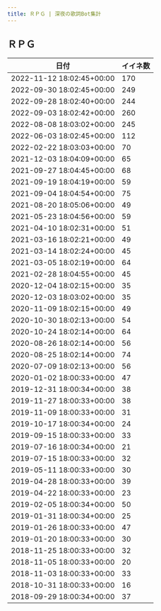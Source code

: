 ```yaml
---
title: ＲＰＧ | 深夜の歌詞Bot集計
---
```

## ＲＰＧ

|日付|イイネ数|
|-|-|
|2022-11-12 18:02:45+00:00|170|
|2022-09-30 18:02:45+00:00|249|
|2022-09-28 18:02:40+00:00|244|
|2022-09-03 18:02:42+00:00|260|
|2022-08-08 18:03:02+00:00|245|
|2022-06-03 18:02:45+00:00|112|
|2022-02-22 18:03:03+00:00|70|
|2021-12-03 18:04:09+00:00|65|
|2021-09-27 18:04:45+00:00|68|
|2021-09-19 18:04:19+00:00|59|
|2021-09-04 18:04:54+00:00|75|
|2021-08-20 18:05:06+00:00|49|
|2021-05-23 18:04:56+00:00|59|
|2021-04-10 18:02:31+00:00|51|
|2021-03-16 18:02:21+00:00|49|
|2021-03-14 18:02:24+00:00|45|
|2021-03-05 18:02:19+00:00|64|
|2021-02-28 18:04:55+00:00|45|
|2020-12-04 18:02:15+00:00|35|
|2020-12-03 18:03:02+00:00|35|
|2020-11-09 18:02:15+00:00|49|
|2020-10-30 18:02:13+00:00|54|
|2020-10-24 18:02:14+00:00|64|
|2020-08-26 18:02:14+00:00|56|
|2020-08-25 18:02:14+00:00|74|
|2020-07-09 18:02:13+00:00|56|
|2020-01-02 18:00:33+00:00|47|
|2019-12-31 18:00:34+00:00|38|
|2019-11-27 18:00:33+00:00|38|
|2019-11-09 18:00:33+00:00|31|
|2019-10-17 18:00:34+00:00|24|
|2019-09-15 18:00:33+00:00|33|
|2019-07-16 18:00:34+00:00|21|
|2019-07-15 18:00:33+00:00|32|
|2019-05-11 18:00:33+00:00|30|
|2019-04-28 18:00:33+00:00|39|
|2019-04-22 18:00:33+00:00|23|
|2019-02-05 18:00:34+00:00|50|
|2019-01-31 18:00:34+00:00|25|
|2019-01-26 18:00:33+00:00|47|
|2019-01-20 18:00:33+00:00|30|
|2018-11-25 18:00:33+00:00|32|
|2018-11-05 18:00:33+00:00|20|
|2018-11-03 18:00:33+00:00|33|
|2018-10-31 18:00:33+00:00|16|
|2018-09-29 18:00:34+00:00|37|

